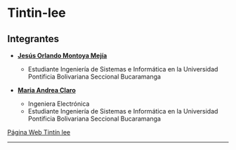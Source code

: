 # **Tintin-lee** #
## Integrantes ##

* [**Jesús Orlando Montoya Mejía**](https://github.com/MGsus)
    * Estudiante Ingeniería de Sistemas e Informática en la Universidad Pontificia Bolivariana Seccional Bucaramanga
    

* [**Maria Andrea Claro**](https://github.com/dreclaro)
    * Ingeniera Electrónica
    * Estudiante Ingeniería de Sistemas e Informática en la Universidad Pontificia Bolivariana Seccional Bucaramanga


[Página Web Tintín lee](https://mgsus.github.io/Tintin-lee/)

----------
